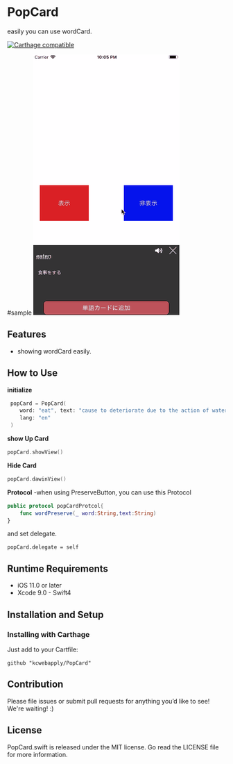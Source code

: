# PopCard
easily you can use wordCard.

[![Carthage compatible](https://img.shields.io/badge/Carthage-compatible-4BC51D.svg?style=flat)](https://github.com/Carthage/Carthage)

#sample
![Sample](sample.gif)
## Features

- showing wordCard easily.

## How to Use

**initialize**

```Swift
 popCard = PopCard(
    word: "eat", text: "cause to deteriorate due to the action of water, air, or an acid",
    lang: "en"
 )
```

**show Up Card**

```Swift
popCard.showView()
```

**Hide  Card**
```Swift
popCard.dawinView()
```

**Protocol**
-when using PreserveButton, you can use this Protocol
```Swift
public protocol popCardProtcol{
    func wordPreserve(_ word:String,text:String)
}
```

and set delegate.

```Switt
popCard.delegate = self
```


## Runtime Requirements

- iOS 11.0 or later
- Xcode 9.0 - Swift4

## Installation and Setup
### Installing with Carthage
Just add to your Cartfile:

```ogdl
github "kcwebapply/PopCard"
```
## Contribution

Please file issues or submit pull requests for anything you’d like to see! We're waiting! :)

## License
PopCard.swift is released under the MIT license. Go read the LICENSE file for more information.

